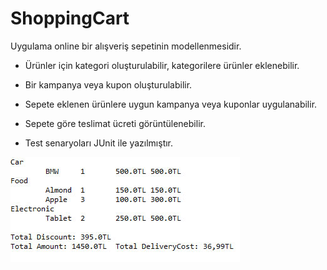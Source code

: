 
# ShoppingCart

Uygulama online bir alışveriş sepetinin modellenmesidir.

+ Ürünler için kategori oluşturulabilir, kategorilere ürünler eklenebilir.

- Bir kampanya veya kupon oluşturulabilir. 

* Sepete eklenen ürünlere uygun kampanya veya kuponlar uygulanabilir.

+ Sepete göre teslimat ücreti görüntülenebilir.

- Test senaryoları JUnit ile yazılmıştır.

![alt text](https://github.com/emreummak/ShoppingCart/blob/master/2.jpg "Result")
